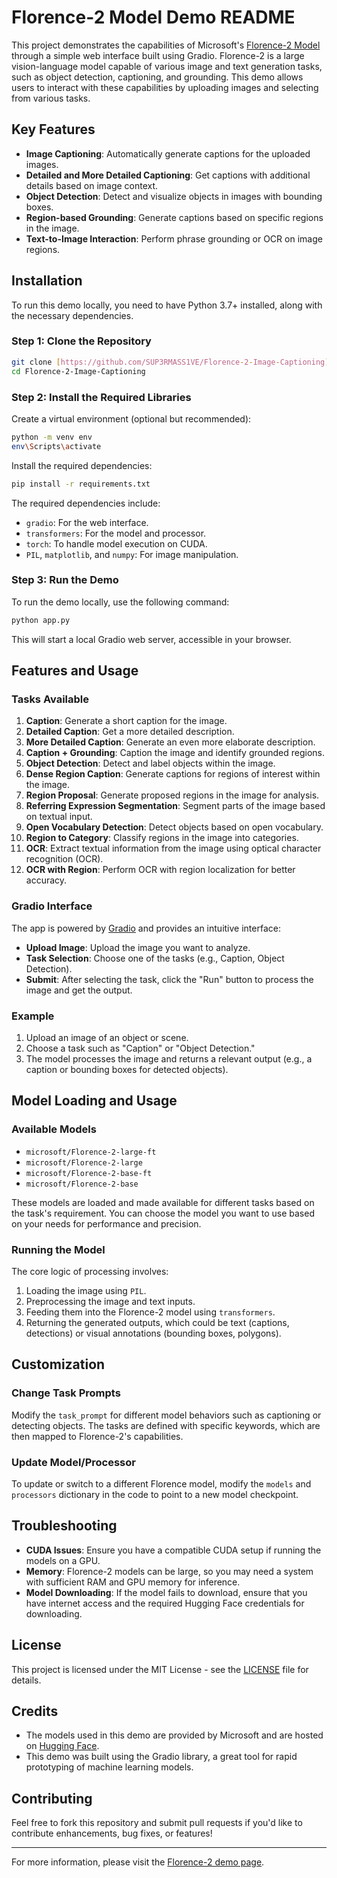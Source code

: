 # Florence-2 Model Demo README

This project demonstrates the capabilities of Microsoft's [Florence-2 Model](https://huggingface.co/microsoft/Florence-2-large) through a simple web interface built using Gradio. Florence-2 is a large vision-language model capable of various image and text generation tasks, such as object detection, captioning, and grounding. This demo allows users to interact with these capabilities by uploading images and selecting from various tasks.

## Key Features

- **Image Captioning**: Automatically generate captions for the uploaded images.
- **Detailed and More Detailed Captioning**: Get captions with additional details based on image context.
- **Object Detection**: Detect and visualize objects in images with bounding boxes.
- **Region-based Grounding**: Generate captions based on specific regions in the image.
- **Text-to-Image Interaction**: Perform phrase grounding or OCR on image regions.

## Installation

To run this demo locally, you need to have Python 3.7+ installed, along with the necessary dependencies.

### Step 1: Clone the Repository

```bash
git clone [https://github.com/SUP3RMASS1VE/Florence-2-Image-Captioning]
cd Florence-2-Image-Captioning
```

### Step 2: Install the Required Libraries

Create a virtual environment (optional but recommended):

```bash
python -m venv env
env\Scripts\activate
```

Install the required dependencies:

```bash
pip install -r requirements.txt
```

The required dependencies include:

- `gradio`: For the web interface.
- `transformers`: For the model and processor.
- `torch`: To handle model execution on CUDA.
- `PIL`, `matplotlib`, and `numpy`: For image manipulation.

### Step 3: Run the Demo

To run the demo locally, use the following command:

```bash
python app.py
```

This will start a local Gradio web server, accessible in your browser.

## Features and Usage

### Tasks Available

1. **Caption**: Generate a short caption for the image.
2. **Detailed Caption**: Get a more detailed description.
3. **More Detailed Caption**: Generate an even more elaborate description.
4. **Caption + Grounding**: Caption the image and identify grounded regions.
5. **Object Detection**: Detect and label objects within the image.
6. **Dense Region Caption**: Generate captions for regions of interest within the image.
7. **Region Proposal**: Generate proposed regions in the image for analysis.
8. **Referring Expression Segmentation**: Segment parts of the image based on textual input.
9. **Open Vocabulary Detection**: Detect objects based on open vocabulary.
10. **Region to Category**: Classify regions in the image into categories.
11. **OCR**: Extract textual information from the image using optical character recognition (OCR).
12. **OCR with Region**: Perform OCR with region localization for better accuracy.

### Gradio Interface

The app is powered by [Gradio](https://gradio.app/) and provides an intuitive interface:

- **Upload Image**: Upload the image you want to analyze.
- **Task Selection**: Choose one of the tasks (e.g., Caption, Object Detection).
- **Submit**: After selecting the task, click the "Run" button to process the image and get the output.

### Example

1. Upload an image of an object or scene.
2. Choose a task such as "Caption" or "Object Detection."
3. The model processes the image and returns a relevant output (e.g., a caption or bounding boxes for detected objects).

## Model Loading and Usage

### Available Models

- `microsoft/Florence-2-large-ft`
- `microsoft/Florence-2-large`
- `microsoft/Florence-2-base-ft`
- `microsoft/Florence-2-base`

These models are loaded and made available for different tasks based on the task's requirement. You can choose the model you want to use based on your needs for performance and precision.

### Running the Model

The core logic of processing involves:
1. Loading the image using `PIL`.
2. Preprocessing the image and text inputs.
3. Feeding them into the Florence-2 model using `transformers`.
4. Returning the generated outputs, which could be text (captions, detections) or visual annotations (bounding boxes, polygons).

## Customization

### Change Task Prompts
Modify the `task_prompt` for different model behaviors such as captioning or detecting objects. The tasks are defined with specific keywords, which are then mapped to Florence-2's capabilities.

### Update Model/Processor
To update or switch to a different Florence model, modify the `models` and `processors` dictionary in the code to point to a new model checkpoint.

## Troubleshooting

- **CUDA Issues**: Ensure you have a compatible CUDA setup if running the models on a GPU.
- **Memory**: Florence-2 models can be large, so you may need a system with sufficient RAM and GPU memory for inference.
- **Model Downloading**: If the model fails to download, ensure that you have internet access and the required Hugging Face credentials for downloading.

## License

This project is licensed under the MIT License - see the [LICENSE](LICENSE) file for details.

## Credits

- The models used in this demo are provided by Microsoft and are hosted on [Hugging Face](https://huggingface.co/).
- This demo was built using the Gradio library, a great tool for rapid prototyping of machine learning models.

## Contributing

Feel free to fork this repository and submit pull requests if you'd like to contribute enhancements, bug fixes, or features!

---

For more information, please visit the [Florence-2 demo page](https://huggingface.co/microsoft/Florence-2-large).

